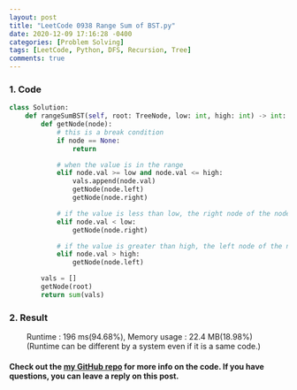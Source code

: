 ```yaml
---
layout: post
title: "LeetCode 0938 Range Sum of BST.py"
date: 2020-12-09 17:16:28 -0400
categories: [Problem Solving]
tags: [LeetCode, Python, DFS, Recursion, Tree]
comments: true
---
```


### 1. Code
```python
class Solution:
    def rangeSumBST(self, root: TreeNode, low: int, high: int) -> int:
        def getNode(node):
            # this is a break condition
            if node == None:
                return

            # when the value is in the range
            elif node.val >= low and node.val <= high:
                vals.append(node.val)
                getNode(node.left)
                getNode(node.right)

            # if the value is less than low, the right node of the node should be checked
            elif node.val < low:
                getNode(node.right)

            # if the value is greater than high, the left node of the node should be checked
            elif node.val > high:
                getNode(node.left)

        vals = []
        getNode(root)
        return sum(vals)
```

### 2. Result
&nbsp;&nbsp;&nbsp;&nbsp;&nbsp;&nbsp;&nbsp;&nbsp;Runtime : 196 ms(94.68%), Memory usage : 22.4 MB(18.98%)  
&nbsp;&nbsp;&nbsp;&nbsp;&nbsp;&nbsp;&nbsp;&nbsp;(Runtime can be different by a system even if it is a same code.)

#### Check out the [my GitHub repo][hyuk-gh] for more info on the code. If you have questions, you can leave a reply on this post.
[hyuk-gh]: https://github.com/dlgur1994/StudyAlgorithms
